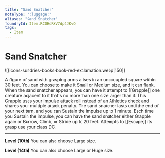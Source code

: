 ```yaml
---
title: "Sand Snatcher"
noteType: ":luggage:"
aliases: "Sand Snatcher"
foundryId: Item.RCOHdRKV7dp4JKvQ
tags:
  - Item
---
```


# Sand Snatcher
![[icons-sundries-books-book-red-exclamation.webp|150]]

A figure of sand with grasping arms arises in an unoccupied square within 30 feet. You can choose to make it Small or Medium size, and it can flank. When the sand snatcher appears, you can have it attempt to [[Grapple]] one creature adjacent to it that's no more than one size larger than it. This Grapple uses your impulse attack roll instead of an Athletics check and shares your multiple attack penalty. The sand snatcher lasts until the end of your next turn, and you can Sustain the impulse up to 1 minute. Each time you Sustain the impulse, you can have the sand snatcher either Grapple again or Burrow, Climb, or Stride up to 20 feet. Attempts to [[Escape]] its grasp use your class DC.

* * *

**Level (10th)** You can also choose Large size.

**Level (14th)** You can also choose Large or Huge size.
